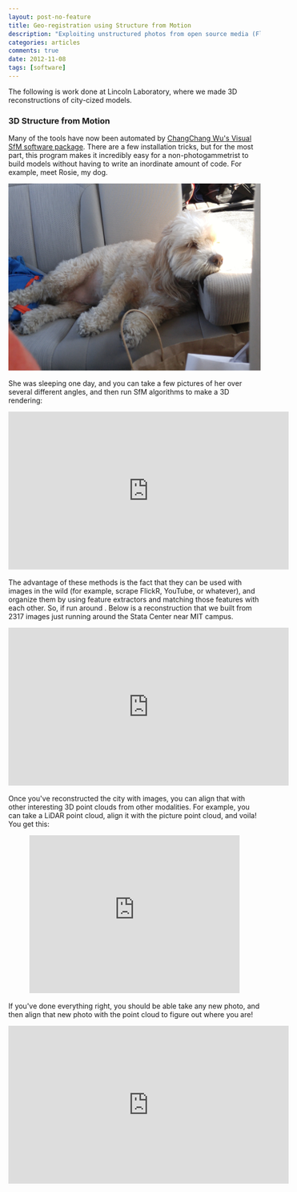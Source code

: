```yaml
---
layout: post-no-feature
title: Geo-registration using Structure from Motion
description: "Exploiting unstructured photos from open source media (FlickR, Youtube, etc.) to build a model for geo-locating photos"
categories: articles
comments: true
date: 2012-11-08
tags: [software]
---
```



The following is work done at Lincoln Laboratory, where we made 3D reconstructions of city-cized models. 

### 3D Structure from Motion

Many of the tools have now been automated by [ChangChang Wu's Visual SfM software package](http://ccwu.me/vsfm/). There are a few installation tricks, but for the most part, this program makes it incredibly easy for a non-photogammetrist to build models without having to write an inordinate amount of code. For example, meet Rosie, my dog. 

![Rosie](https://github.com/UCKarl/UCKarl.github.io/blob/master/_posts/20160327_141319.jpg)

She was sleeping one day, and you can take a few pictures of her over several different angles, and then run SfM algorithms to make a 3D rendering:

<html>
<center>
<iframe width="560" height="315" src="https://www.youtube.com/embed/FiNwu97TQ6w" frameborder="0" allowfullscreen></iframe>
</center>
</html>

The advantage of these methods is the fact that they can be used with images in the wild (for example, scrape FlickR, YouTube, or whatever), and organize them by using feature extractors and matching those features with each other. So, if run around . Below is a reconstruction that we built from 2317 images just running around the Stata Center near MIT campus. 

<html>
<center>
<iframe width="560" height="315" src="https://www.youtube.com/embed/CJkRyo-u1_U" frameborder="0" allowfullscreen></iframe>
</center>
</html>


Once you've reconstructed the city with images, you can align that with other interesting 3D point clouds from other modalities. For example, you can take a LiDAR point cloud, align it with the picture point cloud, and voila! You get this:


<html>
<center>
<iframe width="420" height="315" src="https://www.youtube.com/embed/oc1rTzwXbc8" frameborder="0" allowfullscreen></iframe>
</center>
</html>


If you've done everything right, you should be able take any new photo, and then align that new photo with the point cloud to figure out where you are!


<html>
<center>
<iframe width="560" height="315" src="https://www.youtube.com/embed/wPtGyScg8SQ" frameborder="0" allowfullscreen></iframe>
</center>
</html>

